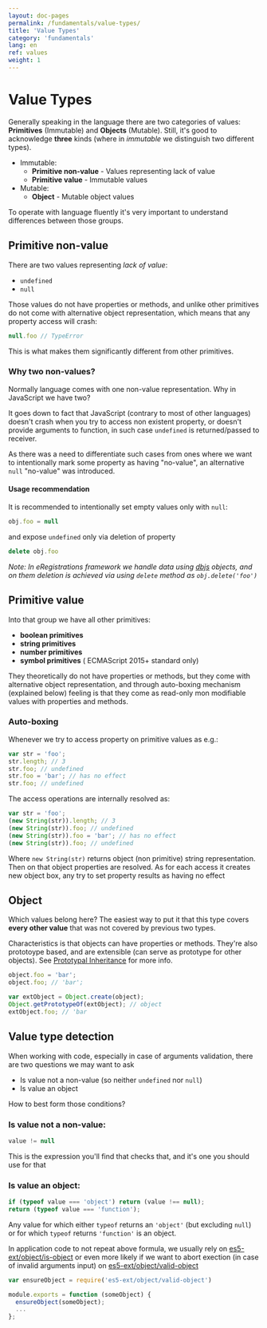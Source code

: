 ```yaml
---
layout: doc-pages
permalink: /fundamentals/value-types/
title: 'Value Types'
category: 'fundamentals'
lang: en
ref: values
weight: 1
---
```


# Value Types

Generally speaking in the language there are two categories of values: __Primitives__ (Immutable) and __Objects__ (Mutable). Still, it's good to acknowledge __three__ kinds (where in _immutable_ we distinguish two different types).

- Immutable:
  - __Primitive non-value__ - Values representing lack of value
  - __Primitive value__ - Immutable values
- Mutable:
  - __Object__ - Mutable object values

To operate with language fluently it's very important to understand differences between those groups.

## Primitive non-value

There are two values representing _lack of value_:

- `undefined`
- `null`

Those values do not have properties or methods, and unlike other primitives do not come with alternative object representation, which means that any property access will crash:

```javascript
null.foo // TypeError
```

This is what makes them significantly different from other primitives.

### Why two non-values?

Normally language comes with one non-value representation. Why in JavaScript we have two?

It goes down to fact that JavaScript (contrary to most of other languages) doesn't crash when you try to access non existent property, or doesn't provide arguments to function, in such case `undefined` is returned/passed to receiver.

As there was a need to differentiate such cases from ones where we want to intentionally mark some property as having "no-value", an alternative `null` "no-value" was introduced.

#### Usage recommendation

It is recommended to intentionally set empty values only with `null`:

```javascript
obj.foo = null
```

and expose `undefined` only via deletion of property

```javascript
delete obj.foo
```

_Note: In eRegistrations framework we handle data using [dbjs](https://github.com/medikoo/dbjs#dbjs) objects, and on them deletion is achieved via using `delete` method as `obj.delete('foo')`_

## Primitive value

Into that group we have all other primitives:

- __boolean primitives__
- __string primitives__
- __number primitives__
- __symbol primitives__ ( ECMAScript 2015+ standard only)

They theoretically do not have properties or methods, but they come with alternative object representation, and through auto-boxing mechanism (explained below) feeling is that they come as read-only mon modifiable values with properties and methods.

### Auto-boxing

Whenever we try to access property on primitive values as e.g.:

```javascript
var str = 'foo';
str.length; // 3
str.foo; // undefined
str.foo = 'bar'; // has no effect
str.foo; // undefined
```

The access operations are internally resolved as:

```javascript
var str = 'foo';
(new String(str)).length; // 3
(new String(str)).foo; // undefined
(new String(str)).foo = 'bar'; // has no effect
(new String(str)).foo; // undefined
```

Where `new String(str)` returns object (non primitive) string representation.
Then on that object properties are resolved. As for each access it creates new object box, any try to set property results as having no effect

## Object

Which values belong here? The easiest way to put it that this type covers __every other value__ that was not covered by previous two types.

Characteristics is that objects can have properties or methods. They're also prototoype based, and are extensible (can serve as prototype for other objects). See [Prototypal Inheritance](/fundamentals/inheritance) for more info.

```javascript
object.foo = 'bar';
object.foo; // 'bar';

var extObject = Object.create(object);
Object.getPrototypeOf(extObject); // object
extObject.foo; // 'bar
```

## Value type detection

When working with code, especially in case of arguments validation, there are two questions we may want to ask

- Is value not a non-value (so neither `undefined` nor `null`)
- Is value an object

How to best form those conditions?

### Is value not a non-value:

```javascript
value != null
```

This is the expression you'll find that checks that, and it's one you should use for that

### Is value an object:

```javascript
if (typeof value === 'object') return (value !== null);
return (typeof value === 'function');
```

Any value for which either `typeof` returns an `'object'` (but excluding `null`) or for which `typeof` returns `'function'` is an object.

In application code to not repeat above formula, we usually rely on [es5-ext/object/is-object](https://github.com/medikoo/es5-ext/blob/master/object/is-object.js) or even more likely if we want to abort exection (in case of invalid arguments input) on [es5-ext/object/valid-object](https://github.com/medikoo/es5-ext/blob/master/object/valid-object.js)


```javascript
var ensureObject = require('es5-ext/object/valid-object')

module.exports = function (someObject) {
  ensureObject(someObject);
  ...
};
```